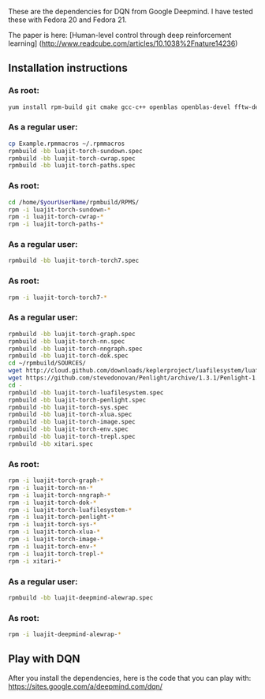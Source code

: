


These are the dependencies for DQN from Google Deepmind.  I have tested these
with Fedora 20 and Fedora 21.  


The paper is here:
[Human-level control through deep reinforcement learning] (http://www.readcube.com/articles/10.1038%2Fnature14236)




## Installation instructions

### As root:

```bash
yum install rpm-build git cmake gcc-c++ openblas openblas-devel fftw-devel libjpeg-turbo-devel libpng-devel luajit luajit-devel wget

```

### As a regular user:
```bash
cp Example.rpmmacros ~/.rpmmacros
rpmbuild -bb luajit-torch-sundown.spec
rpmbuild -bb luajit-torch-cwrap.spec
rpmbuild -bb luajit-torch-paths.spec

```

### As root:
```bash
cd /home/$yourUserName/rpmbuild/RPMS/
rpm -i luajit-torch-sundown-*
rpm -i luajit-torch-cwrap-*
rpm -i luajit-torch-paths-*
```

### As a regular user:
```bash
rpmbuild -bb luajit-torch-torch7.spec
```

### As root:
```bash
rpm -i luajit-torch-torch7-*
```

### As a regular user:
```bash
rpmbuild -bb luajit-torch-graph.spec
rpmbuild -bb luajit-torch-nn.spec
rpmbuild -bb luajit-torch-nngraph.spec
rpmbuild -bb luajit-torch-dok.spec
cd ~/rpmbuild/SOURCES/
wget http://cloud.github.com/downloads/keplerproject/luafilesystem/luafilesystem-1.6.2.tar.gz
wget https://github.com/stevedonovan/Penlight/archive/1.3.1/Penlight-1.3.1.tar.gz
cd -
rpmbuild -bb luajit-torch-luafilesystem.spec
rpmbuild -bb luajit-torch-penlight.spec
rpmbuild -bb luajit-torch-sys.spec
rpmbuild -bb luajit-torch-xlua.spec
rpmbuild -bb luajit-torch-image.spec
rpmbuild -bb luajit-torch-env.spec
rpmbuild -bb luajit-torch-trepl.spec
rpmbuild -bb xitari.spec
```

### As root:
```bash
rpm -i luajit-torch-graph-*
rpm -i luajit-torch-nn-*
rpm -i luajit-torch-nngraph-*
rpm -i luajit-torch-dok-*
rpm -i luajit-torch-luafilesystem-*
rpm -i luajit-torch-penlight-*
rpm -i luajit-torch-sys-*
rpm -i luajit-torch-xlua-*
rpm -i luajit-torch-image-*
rpm -i luajit-torch-env-*
rpm -i luajit-torch-trepl-*
rpm -i xitari-*
```

### As a regular user:
```bash
rpmbuild -bb luajit-deepmind-alewrap.spec
```

### As root:
```bash
rpm -i luajit-deepmind-alewrap-*
```


## Play with DQN

After you install the dependencies, here is the code that you can play with:
https://sites.google.com/a/deepmind.com/dqn/



